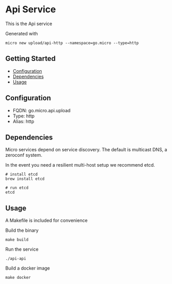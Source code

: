 # Api Service

This is the Api service

Generated with

```
micro new upload/api-http --namespace=go.micro --type=http
```

## Getting Started

- [Configuration](#configuration)
- [Dependencies](#dependencies)
- [Usage](#usage)

## Configuration

- FQDN: go.micro.api.upload
- Type: http
- Alias: http

## Dependencies

Micro services depend on service discovery. The default is multicast DNS, a zeroconf system.

In the event you need a resilient multi-host setup we recommend etcd.

```
# install etcd
brew install etcd

# run etcd
etcd
```

## Usage

A Makefile is included for convenience

Build the binary

```
make build
```

Run the service
```
./api-api
```

Build a docker image
```
make docker
```